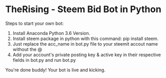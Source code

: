 # TheRising - Steem Bid Bot in Python

Steps to start your own bot:
1) Install Anaconda Python 3.6 Version.
2) Install steem package in python with this command: pip install steem. 
3) Just replace the acc_name in bot.py file to your steemit accout name without the @
4) Add your account's private posting key & active key in their respective fields in bot.py and run bot.py


You're done buddy! Your bot is live and kicking.
